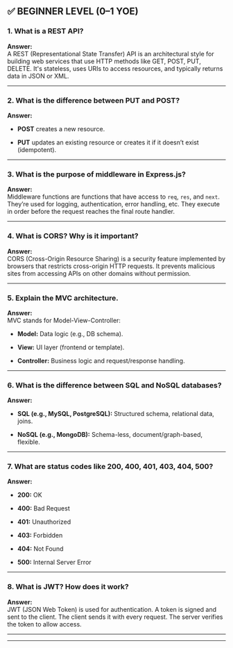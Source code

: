 
## ✅ **BEGINNER LEVEL (0–1 YOE)**

### 1. **What is a REST API?**

**Answer:**  
A REST (Representational State Transfer) API is an architectural style for building web services that use HTTP methods like GET, POST, PUT, DELETE. It's stateless, uses URIs to access resources, and typically returns data in JSON or XML.

---

### 2. **What is the difference between PUT and POST?**

**Answer:**

- **POST** creates a new resource.
    
- **PUT** updates an existing resource or creates it if it doesn’t exist (idempotent).
    

---

### 3. **What is the purpose of middleware in Express.js?**

**Answer:**  
Middleware functions are functions that have access to `req`, `res`, and `next`. They’re used for logging, authentication, error handling, etc. They execute in order before the request reaches the final route handler.

---

### 4. **What is CORS? Why is it important?**

**Answer:**  
CORS (Cross-Origin Resource Sharing) is a security feature implemented by browsers that restricts cross-origin HTTP requests. It prevents malicious sites from accessing APIs on other domains without permission.

---

### 5. **Explain the MVC architecture.**

**Answer:**  
MVC stands for Model-View-Controller:

- **Model:** Data logic (e.g., DB schema).
    
- **View:** UI layer (frontend or template).
    
- **Controller:** Business logic and request/response handling.
    

---

### 6. **What is the difference between SQL and NoSQL databases?**

**Answer:**

- **SQL (e.g., MySQL, PostgreSQL):** Structured schema, relational data, joins.
    
- **NoSQL (e.g., MongoDB):** Schema-less, document/graph-based, flexible.
    

---

### 7. **What are status codes like 200, 400, 401, 403, 404, 500?**

**Answer:**

- **200:** OK
    
- **400:** Bad Request
    
- **401:** Unauthorized
    
- **403:** Forbidden
    
- **404:** Not Found
    
- **500:** Internal Server Error
    

---

### 8. **What is JWT? How does it work?**

**Answer:**  
JWT (JSON Web Token) is used for authentication. A token is signed and sent to the client. The client sends it with every request. The server verifies the token to allow access.

---
---

